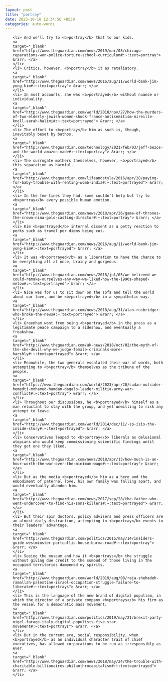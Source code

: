 ```yaml
---
layout: post
title: "portray"
date: 2023-10-10 12:34:56 +0530
categories: auto-words
---
```

<ol>

    <li> And we’ll try to <b>portray</b> that to our kids.
    <a 
    target="_blank" 
    href="http://www.theguardian.com/news/2019/mar/08/chicago-reparations-won-police-torture-school-curriculum#:~:text=portray"> &rarr; </a>
    </li>
    <li> Critics, however, <b>portray</b> it as retaliatory.
    <a 
    target="_blank" 
    href="http://www.theguardian.com/news/2016/aug/11/world-bank-jim-yong-kim#:~:text=portray"> &rarr; </a>
    </li>
    <li> In most accounts, she was <b>portrayed</b> without nuance or individuality.
    <a 
    target="_blank" 
    href="http://www.theguardian.com/world/2018/nov/27/how-the-murders-of-two-elderly-jewish-women-shook-france-antisemitism-mireille-knoll-sarah-halimi#:~:text=portrayed"> &rarr; </a>
    </li>
    <li> The effort to <b>portray</b> him as such is, though, inevitably beset by bathos.
    <a 
    target="_blank" 
    href="http://www.theguardian.com/technology/2021/feb/03/jeff-bezos-and-the-world-amazon-made#:~:text=portray"> &rarr; </a>
    </li>
    <li> The surrogate mothers themselves, however, <b>portrayed</b> this separation as harmful.
    <a 
    target="_blank" 
    href="http://www.theguardian.com/lifeandstyle/2016/apr/28/paying-for-baby-trouble-with-renting-womb-india#:~:text=portrayed"> &rarr; </a>
    </li>
    <li> In the few lines they had, some couldn’t help but try to <b>portray</b> every possible human emotion.
    <a 
    target="_blank" 
    href="http://www.theguardian.com/news/2018/apr/26/game-of-thrones-the-crown-nina-gold-casting-director#:~:text=portray"> &rarr; </a>
    </li>
    <li> Kim <b>portrayed</b> internal dissent as a petty reaction to perks such as travel per diems being cut.
    <a 
    target="_blank" 
    href="http://www.theguardian.com/news/2016/aug/11/world-bank-jim-yong-kim#:~:text=portrayed"> &rarr; </a>
    </li>
    <li> It was <b>portrayed</b> as a liberation to have the chance to be everything all at once, brainy and gorgeous.
    <a 
    target="_blank" 
    href="http://www.theguardian.com/news/2018/jul/05/we-believed-we-could-remake-ourselves-any-way-we-liked-how-the-1990s-shaped-metoo#:~:text=portrayed"> &rarr; </a>
    </li>
    <li> Nice was for us to sit down on the sofa and tell the world about our love, and be <b>portrayed</b> in a sympathetic way.
    <a 
    target="_blank" 
    href="http://www.theguardian.com/news/2018/aug/31/alan-rusbridger-who-broke-the-news#:~:text=portrayed"> &rarr; </a>
    </li>
    <li> Greenham went from being <b>portrayed</b> in the press as a legitimate peace campaign to a sideshow, and eventually a freakshow.
    <a 
    target="_blank" 
    href="http://www.theguardian.com/uk-news/2018/oct/02/the-myth-of-the-she-devil-why-we-judge-female-criminals-more-harshly#:~:text=portrayed"> &rarr; </a>
    </li>
    <li> Meanwhile, the two generals escalated their war of words, both attempting to <b>portray</b> themselves as the tribune of the people.
    <a 
    target="_blank" 
    href="https://www.theguardian.com/world/2023/apr/20/sudan-outsider-hemedti-mohamed-hamdan-dagalo-leader-militia-army-war-conflict#:~:text=portray"> &rarr; </a>
    </li>
    <li> Throughout our discussions, he <b>portrayed</b> himself as a man reluctant to stay with the group, and yet unwilling to risk any attempt to leave.
    <a 
    target="_blank" 
    href="http://www.theguardian.com/world/2014/dec/11/-sp-isis-the-inside-story#:~:text=portrayed"> &rarr; </a>
    </li>
    <li> Conservatives leaped to <b>portray</b> liberals as delusional utopians who would keep commissioning scientific findings until they got one they liked.
    <a 
    target="_blank" 
    href="http://www.theguardian.com/news/2018/apr/13/how-much-is-an-hour-worth-the-war-over-the-minimum-wage#:~:text=portray"> &rarr; </a>
    </li>
    <li> But as the media <b>portrayed</b> him as a hero and the embodiment of paternal love, his own family was falling apart, and would eventually abandon him.
    <a 
    target="_blank" 
    href="http://www.theguardian.com/news/2017/sep/28/the-father-who-went-undercover-to-find-his-sons-killers#:~:text=portrayed"> &rarr; </a>
    </li>
    <li> But their spin doctors, policy advisers and press officers are an almost daily distraction, attempting to <b>portray</b> events to their leaders’ advantage.
    <a 
    target="_blank" 
    href="http://www.theguardian.com/politics/2015/may/14/insiders-guide-westminster-portcullis-house-burma-road#:~:text=portray"> &rarr; </a>
    </li>
    <li> Seeing the museum and how it <b>portrays</b> the struggle without giving due credit to the sumoud of those living in the occupied territories dampened my spirits.
    <a 
    target="_blank" 
    href="http://www.theguardian.com/world/2019/aug/08/raja-shehadeh-ramallah-palestine-israel-occupation-struggle-failure-to-liberate#:~:text=portrays"> &rarr; </a>
    </li>
    <li> This is the language of the new brand of digital populism, in which the director of a private company <b>portrays</b> his firm as the vessel for a democratic mass movement.
    <a 
    target="_blank" 
    href="http://www.theguardian.com/politics/2019/may/21/brexit-party-nigel-farage-italy-digital-populists-five-star-movement#:~:text=portrays"> &rarr; </a>
    </li>
    <li> But in the current era, social responsibility, when <b>portrayed</b> as an individual character trait of chief executives, has allowed corporations to be run as irresponsibly as ever.
    <a 
    target="_blank" 
    href="http://www.theguardian.com/news/2018/may/24/the-trouble-with-charitable-billionaires-philanthrocapitalism#:~:text=portrayed"> &rarr; </a>
    </li>